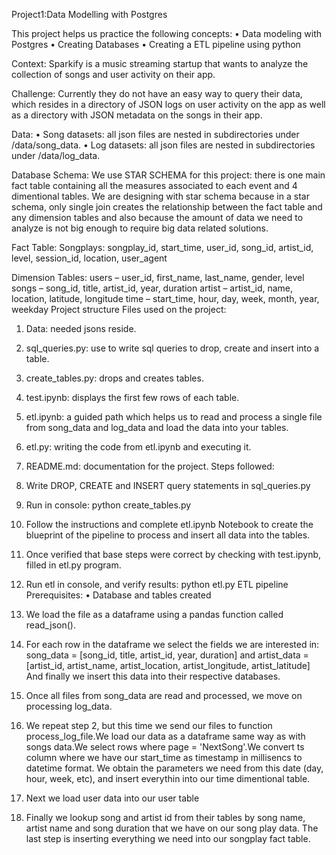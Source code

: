 Project1:Data Modelling with Postgres

This project helps us practice the following concepts:
•	Data modeling with Postgres
•	Creating Databases 
•	Creating a ETL pipeline using python

Context:
Sparkify is a music streaming startup that wants to analyze the collection of songs and user activity on their app.

Challenge:
Currently they do not have an easy way to query their data, which resides in a directory of JSON logs on user activity on the app as well as a directory with JSON metadata on the songs in their app.

Data:
•	Song datasets: all json files are nested in subdirectories under /data/song_data. 
•	Log datasets: all json files are nested in subdirectories under /data/log_data.

Database Schema:
We use STAR SCHEMA for this project: there is one main fact table containing all the measures associated to each event and 4 dimentional tables. We are designing with star schema because in a star schema, only single join creates the relationship between the fact table and any dimension tables and also because the amount of data we need to analyze is not big enough to require big data related solutions.

Fact Table:
Songplays: songplay_id, start_time, user_id, song_id, artist_id, level, session_id, location, user_agent

Dimension Tables:
users – user_id, first_name, last_name, gender, level
songs – song_id, title, artist_id, year, duration
artist – artist_id, name, location, latitude, longitude
time – start_time, hour, day, week, month, year, weekday
Project structure
Files used on the project:
1.	Data: needed jsons reside.
2.	sql_queries.py: use to write sql queries to drop, create and insert into a table.
3.	create_tables.py: drops and creates tables. 
4.	test.ipynb: displays the first few rows of each table.
5.	etl.ipynb:  a guided path which helps us to read and process a single file from song_data and log_data and load the data into your tables.
6.	etl.py: writing the code from etl.ipynb and executing it.
7.	README.md: documentation for the project.
Steps followed:
1.	Write DROP, CREATE and INSERT query statements in sql_queries.py
2.	Run in console: python create_tables.py
3.	Follow the instructions and complete etl.ipynb Notebook to create the blueprint of the pipeline to process and insert all data into the tables.
4.	Once verified that base steps were correct by checking with test.ipynb, filled in etl.py program.
5.	Run etl in console, and verify results: python etl.py
ETL pipeline
Prerequisites:
•	Database and tables created

1.	We load the file as a dataframe using a pandas function called read_json().
2.	For each row in the dataframe we select the fields we are interested in: song_data = [song_id, title, artist_id, year, duration] and  artist_data = [artist_id, artist_name, artist_location, artist_longitude, artist_latitude] And finally we insert this data into their respective databases.
3.	Once all files from song_data are read and processed, we move on processing log_data.
4.	We repeat step 2, but this time we send our files to function process_log_file.We load our data as a dataframe same way as with songs data.We select rows where page = 'NextSong'.We convert ts column where we have our start_time as timestamp in millisencs to datetime format. We obtain the parameters we need from this date (day, hour, week, etc), and insert everythin into our time dimentional table.
5.	Next we load user data into our user table
6.	Finally we lookup song and artist id from their tables by song name, artist name and song duration that we have on our song play data. The last step is inserting everything we need into our songplay fact table.

